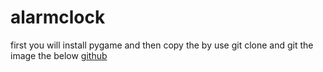 # alarmclock
first you will install pygame and then copy the by use git clone and git the image the below
[github](jemo.png)
